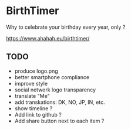 # BirthTimer

Why to celebrate your birthday every year, only ?

https://www.ahahah.eu/birthtimer/

## TODO

- produce logo.png
- better smartphone compliance
- improve style
- social network logo transparency
- translate "Me"
- add transkations: DK, NO, JP, IN, etc.
- show timeline ?
- Add link to github ?
- Add share button next to each item ?

